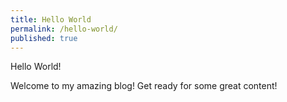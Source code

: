 ```yaml
---
title: Hello World
permalink: /hello-world/
published: true
---
```

Hello World!

Welcome to my amazing blog!  Get ready for some great content!